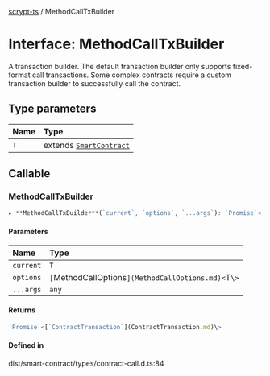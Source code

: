 [scrypt-ts](../README.md) / MethodCallTxBuilder

# Interface: MethodCallTxBuilder

A transaction builder.
The default transaction builder only supports fixed-format call transactions.
Some complex contracts require a custom transaction builder to successfully call the contract.

## Type parameters

| Name | Type |
| :------ | :------ |
| `T` | extends [`SmartContract`](../classes/SmartContract.md) |

## Callable

### MethodCallTxBuilder

```ts
▸ **MethodCallTxBuilder**(`current`, `options`, `...args`): `Promise`<[`ContractTransaction`](ContractTransaction.md)\>
```

#### Parameters

| Name | Type |
| :------ | :------ |
| `current` | `T` |
| `options` | `[`MethodCallOptions`](MethodCallOptions.md)<`T`\>` |
| `...args` | `any` |

#### Returns

```ts
`Promise`<[`ContractTransaction`](ContractTransaction.md)\>
```

#### Defined in

dist/smart-contract/types/contract-call.d.ts:84
